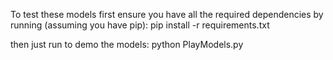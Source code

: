 To test these models first ensure you have all the required dependencies by running (assuming you have pip):
pip install -r requirements.txt

then just run to demo the models: python PlayModels.py